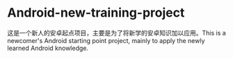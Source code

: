 # Android-new-training-project
这是一个新人的安卓起点项目，主要是为了将新学的安卓知识加以应用。This is a newcomer's Android starting point project, mainly to apply the newly learned Android knowledge.
